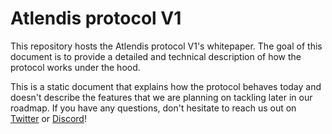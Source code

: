 # Atlendis protocol V1

This repository hosts the Atlendis protocol V1's whitepaper. The goal of this document is to provide a detailed and technical description of how the protocol works under the hood.

This is a static document that explains how the protocol behaves today and doesn't describe the features that we are planning on tackling later in our roadmap. If you have any questions, don't hesitate to reach us out on [Twitter](https://twitter.com/AtlendisLabs) or [Discord](https://discord.gg/DPPNH8Nc)!
